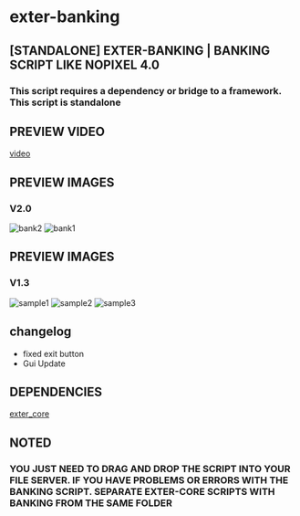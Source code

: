 # exter-banking
## [STANDALONE] EXTER-BANKING | BANKING SCRIPT LIKE NOPIXEL 4.0

### This script requires a dependency or bridge to a framework. This script is standalone

## PREVIEW VIDEO

[video](https://streamable.com/blpbc2)

## PREVIEW IMAGES
### V2.0
![bank2](https://github.com/user-attachments/assets/19334d72-7f65-495f-b977-a4f70a04e05f)
![bank1](https://github.com/user-attachments/assets/40b59aef-762e-4a92-8d89-3cb2ccb8feab)


## PREVIEW IMAGES
### V1.3
![sample1](https://github.com/user-attachments/assets/02f65277-2542-4310-ac00-9af07a039a58)
![sample2](https://github.com/user-attachments/assets/19258489-e3dd-4a97-9c18-cf18a2038172)
![sample3](https://github.com/user-attachments/assets/13daad5a-e6c3-4b6d-b622-f33ddfe36065)

## changelog
- fixed exit button
- Gui Update

## DEPENDENCIES 

[exter_core](https://github.com/ExterCore/exter_core)

## NOTED
### YOU JUST NEED TO DRAG AND DROP THE SCRIPT INTO YOUR FILE SERVER. IF YOU HAVE PROBLEMS OR ERRORS WITH THE BANKING SCRIPT. SEPARATE EXTER-CORE SCRIPTS WITH BANKING FROM THE SAME FOLDER
